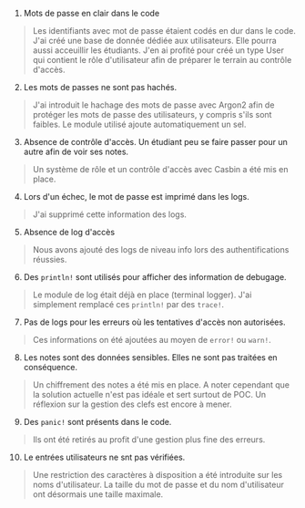 1. Mots de passe en clair dans le code
>Les identifiants avec mot de passe étaient codés en dur dans le code. 
J'ai créé une base de donnée dédiée aux utilisateurs. Elle pourra aussi acceuillir les étudiants. 
J'en ai profité pour créé un type User qui contient le rôle d'utilisateur afin de préparer le terrain au contrôle d'accès.
2. Les mots de passes ne sont pas hachés.
> J'ai introduit le hachage des mots de passe avec Argon2 afin de protéger les mots de passe des utilisateurs, y compris s'ils sont faibles. 
Le module utilisé ajoute automatiquement un sel.
3. Absence de contrôle d'accès. Un étudiant peu se faire passer pour un autre afin de voir ses notes.
> Un système de rôle et un contrôle d'accès avec Casbin a été mis en place.
4. Lors d'un échec, le mot de passe est imprimé dans les logs.
> J'ai supprimé cette information des logs.
5. Absence de log d'accès
> Nous avons ajouté des logs de niveau info lors des authentifications réussies.
6. Des `println!` sont utilisés pour afficher des information de debugage.
> Le module de log était déjà en place (terminal logger). J'ai simplement remplacé ces `println!` par des `trace!`.
7. Pas de logs pour les erreurs où les tentatives d'accès non autorisées.
> Ces informations on été ajoutées au moyen de `error!` ou `warn!`.
8. Les notes sont des données sensibles. Elles ne sont pas traitées en conséquence.
> Un chiffrement des notes a été mis en place. A noter cependant que la solution actuelle n'est pas idéale et sert surtout de POC. Un réflexion sur la gestion des clefs est encore à mener.
9.  Des `panic!` sont présents dans le code.
> Ils ont été retirés au profit d'une gestion plus fine des erreurs.
10. Le entrées utilisateurs ne snt pas vérifiées. 
> Une restriction des caractères à disposition a été introduite sur les noms d'utilisateur. La taille du mot de passe et du nom d'utilisateur ont désormais une taille maximale.